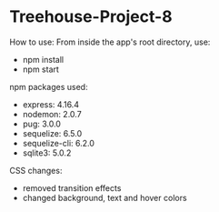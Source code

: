 # Treehouse-Project-8
 
How to use:
From inside the app's root directory, use:
  - npm install
  - npm start

npm packages used:
- express: 4.16.4
- nodemon: 2.0.7
- pug: 3.0.0
- sequelize: 6.5.0
- sequelize-cli: 6.2.0
- sqlite3: 5.0.2

CSS changes:
- removed transition effects
- changed background, text and hover colors